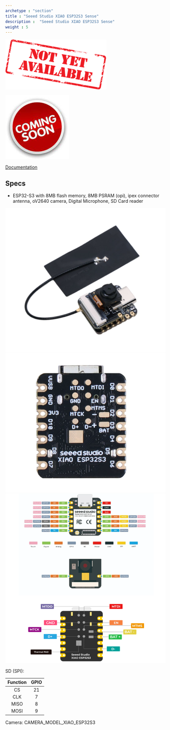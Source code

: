 ```yaml
---
archetype : "section"
title : "Seeed Studio XIAO ESP32S3 Sense"
description :  "Seeed Studio XIAO ESP32S3 Sense"
weight : 5
---
```


![image](notyet.png)

![image](soon.jpeg)

[Documentation](https://www.seeedstudio.com/XIAO-ESP32S3-Sense-p-5639.html)

## Specs
* ESP32-S3 with 8MB flash memory, 8MB PSRAM (opi), ipex connector antenna, oV2640 camera, Digital Microphone, SD Card reader


![image](front.png?width=400px)
![image](back.png?width=400px)
![image](pinout.png?width=400px)


SD (SPI):

| Function | GPIO|
|:-:|:-:|
|CS | 21 |
|CLK|7| 
|MISO|8|
|MOSI|9|

Camera: CAMERA_MODEL_XIAO_ESP32S3